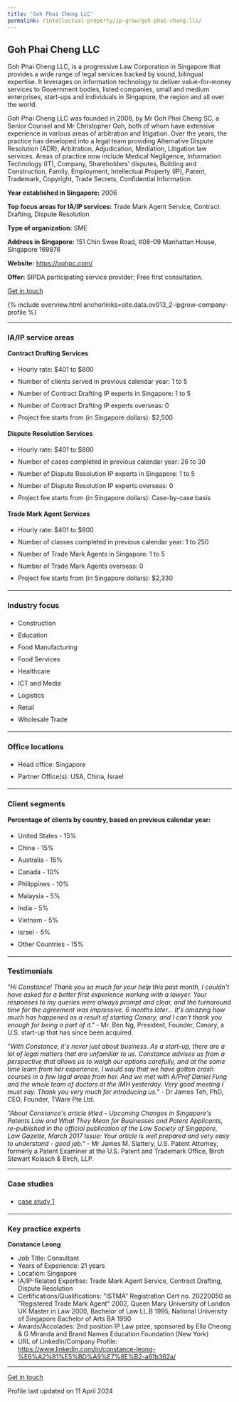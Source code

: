 ```yaml
---
title: 'Goh Phai Cheng LLC'
permalink: /intellectual-property/ip-grow/goh-phai-cheng-llc/
---
```


## Goh Phai Cheng LLC

Goh Phai Cheng LLC, is a progressive Law Corporation in Singapore that provides a wide range of legal services backed by sound, bilingual expertise. It leverages on information technology to deliver value-for-money services to Government bodies, listed companies, small and medium enterprises, start-ups and individuals in Singapore, the region and all over the world.

Goh Phai Cheng LLC was founded in 2006, by Mr Goh Phai Cheng SC, a Senior Counsel and Mr Christopher Goh, both of whom have extensive experience in various areas of arbitration and litigation. Over the years, the practice has developed into a legal team providing Alternative Dispute Resolution (ADR), Arbitration, Adjudication, Mediation, Litigation law services. Areas of practice now include Medical Negligence, Information Technology (IT), Company, Shareholders' disputes, Building and Construction, Family, Employment, Intellectual Property (IP), Patent, Trademark, Copyright, Trade Secrets, Confidential Information.

<b>Year established in Singapore:</b> 2006

<b>Top focus areas for IA/IP services:</b> Trade Mark Agent Service, Contract Drafting, Dispute Resolution

<b>Type of organization:</b> SME

<b>Address in Singapore:</b> 151 Chin Swee Road, #08-09 Manhattan House, Singapore 169876

<b>Website:</b> <a href='https://gohpc.com/'>https://gohpc.com/</a>

<b>Offer:</b> SIPDA participating service provider; Free first consultation.

<a class='btn' href='https://form.gov.sg/67ce8902653f576e85f044bb' target='_blank' rel='noopener'>Get in touch</a>

{% include overview.html anchorlinks=site.data.ov013_2-ipgrow-company-profile %}

---
<a name='ip-related-service-areas'></a>
### IA/IP service areas

**Contract Drafting Services**

<ul>
<li style='line-height: 27px; margin: 0px 0px !important'>Hourly rate:  $401 to $800</li>
<li style='line-height: 27px; margin: 0px 0px !important'>Number of clients served in previous calendar year: 1 to 5</li>
<li style='line-height: 27px; margin: 0px 0px !important'>Number of Contract Drafting IP experts in Singapore: 1 to 5</li>
<li style='line-height: 27px; margin: 0px 0px !important'>Number of Contract Drafting IP experts overseas: 0</li>
<li style='line-height: 27px; margin: 0px 0px !important'>Project fee starts from (in Singapore dollars): $2,500</li>
</ul>

**Dispute Resolution Services**

<ul>
<li style='line-height: 27px; margin: 0px 0px !important'>Hourly rate:  $401 to $800</li>
<li style='line-height: 27px; margin: 0px 0px !important'>Number of cases completed in previous calendar year: 26 to 30</li>
<li style='line-height: 27px; margin: 0px 0px !important'>Number of Dispute Resolution IP experts in Singapore: 1 to 5</li>
<li style='line-height: 27px; margin: 0px 0px !important'>Number of Dispute Resolution IP experts overseas: 0</li>
<li style='line-height: 27px; margin: 0px 0px !important'>Project fee starts from (in Singapore dollars):  Case-by-case basis </li>
</ul>

**Trade Mark Agent Services**

<ul>
<li style='line-height: 27px; margin: 0px 0px !important'>Hourly rate:  $401 to $800</li>
<li style='line-height: 27px; margin: 0px 0px !important'>Number of classes completed in previous calendar year: 1 to 250</li>
<li style='line-height: 27px; margin: 0px 0px !important'>Number of Trade Mark Agents in Singapore: 1 to 5</li>
<li style='line-height: 27px; margin: 0px 0px !important'>Number of Trade Mark Agents overseas: 0</li>
<li style='line-height: 27px; margin: 0px 0px !important'>Project fee starts from (in Singapore dollars):  $2,330</li>
</ul>

---
<a name='industry-focus'></a>
### Industry focus

<ul><li style='line-height: 27px; margin: 0px 0px !important'> Construction</li><li style='line-height: 27px; margin: 0px 0px !important'>Education</li><li style='line-height: 27px; margin: 0px 0px !important'>Food Manufacturing</li><li style='line-height: 27px; margin: 0px 0px !important'>Food Services</li><li style='line-height: 27px; margin: 0px 0px !important'>Healthcare</li><li style='line-height: 27px; margin: 0px 0px !important'>ICT and Media</li><li style='line-height: 27px; margin: 0px 0px !important'>Logistics</li><li style='line-height: 27px; margin: 0px 0px !important'>Retail</li><li style='line-height: 27px; margin: 0px 0px !important'>Wholesale Trade</li></ul>

---
<a name='office-locations'></a>
### Office locations

<ul><li style='line-height: 27px; margin: 0px 0px !important'> Head office: Singapore</li><li style='line-height: 27px; margin: 0px 0px !important'>Partner Office(s): USA, China, Israel</li></ul>

---
<a name='client-segments'></a>
### Client segments

**Percentage of clients by country, based on previous calendar year:**

<ul><li style='line-height: 27px; margin: 0px 0px !important'> United States - 15%	</li><li style='line-height: 27px; margin: 0px 0px !important'>China - 15%	</li><li style='line-height: 27px; margin: 0px 0px !important'>Australia - 15%	</li><li style='line-height: 27px; margin: 0px 0px !important'>Canada - 10%	</li><li style='line-height: 27px; margin: 0px 0px !important'>Philippines - 10%	</li><li style='line-height: 27px; margin: 0px 0px !important'>Malaysia - 5%	</li><li style='line-height: 27px; margin: 0px 0px !important'>India - 5%	</li><li style='line-height: 27px; margin: 0px 0px !important'>Vietnam - 5%	</li><li style='line-height: 27px; margin: 0px 0px !important'>Israel - 5%	</li><li style='line-height: 27px; margin: 0px 0px !important'>Other Countries - 15%</li></ul>

---
<a name='testimonials'></a>
### Testimonials

*"Hi Constance! Thank you so much for your help this past month, I couldn't have asked for a better first experience working with a lawyer. Your responses to my queries were always prompt and clear, and the turnaround time for the agreement was impressive.   6 months later... It's amazing how much has happened as a result of starting Canary, and I can't thank you enough for being a part of it."* - Mr. Ben Ng, President, Founder, Canary, a U.S. start-up that has since been acquired.

*"With Constance, it's never just about business. As a start-up, there are a lot of legal matters that are unfamiliar to us. Constance advises us from a perspective that allows us to weigh our options carefully, and at the same time learn from her experience. I would say that we have gotten crash courses in a few legal areas from her. And we met with A/Prof Daniel Fung and the whole team of doctors at the IMH yesterday. Very good meeting I must say. Thank you very much for introducing us."* - Dr James Teh, PhD, CEO, Founder, TWare Pte Ltd.

*"About Constance's article titled - Upcoming Changes in Singapore's Patents Law and What They Mean for Businesses and Patent Applicants, re-published in the official publication of the Law Society of Singapore, Law Gazette, March 2017 Issue:  Your article is well prepared and very easy to understand - good job."* - Mr James M. Slattery, U.S. Patent Attorney, formerly a Patent Examiner at the U.S. Patent and Trademark Office, Birch Stewart Kolasch & Birch, LLP.



---
<a name='case-studies'></a>
### Case studies

<ul><li style='line-height: 27px; margin: 0px 0px !important'> <a href="https://www.elitigation.sg/gdviewer/s/2011_SGHC_239" target="_blank" rel="noopener">case study 1</a></li></ul>

---
<a name='key-practice-experts'></a>
### Key practice experts

**Constance Leong**

- Job Title: Consultant 
- Years of Experience: 21 years
- Location: Singapore
- IA/IP-Related Expertise: Trade Mark Agent Service, Contract Drafting, Dispute Resolution
- Certifications/Qualifications: "ISTMA" Registration Cert no. 20220050 as "Registered Trade Mark Agent" 2002, Queen Mary University of London UK Master in Law 2000,  Bachelor of Law LL.B 1995, National University of Singapore Bachelor of Arts BA 1990
- Awards/Accolades: 2nd position IP Law prize, sponsored by Ella Cheong & G Miranda and Brand Names Education Foundation (New York) 
- URL of LinkedIn/Company Profile: <a href="https://www.linkedin.com/in/constance-leong-%E6%A2%81%E5%BD%A9%E7%8E%B2-a61b362a/" target="_blank" rel="noopener">https://www.linkedin.com/in/constance-leong-%E6%A2%81%E5%BD%A9%E7%8E%B2-a61b362a/</a>

---
<p>
<a class='btn' href='https://form.gov.sg/67ce8902653f576e85f044bb' target='_blank' rel='noopener'>Get in touch</a>
</p>
Profile last updated on 11 April 2024
